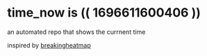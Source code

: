 # time_now is (( 1696611600406 ))

an automated repo that shows the currnent time

inspired by [breakingheatmap](https://github.com/breakingheatmap/breakingheatmap)